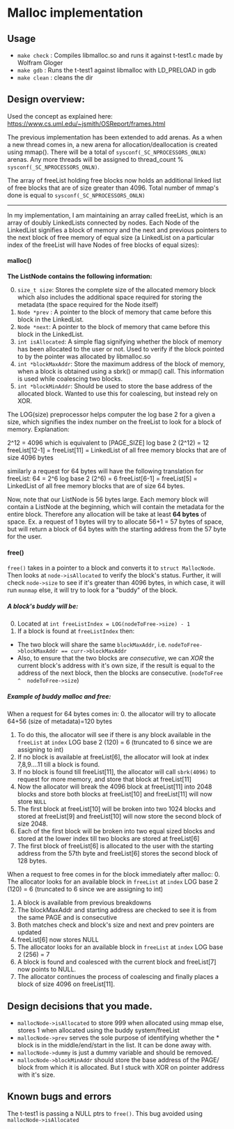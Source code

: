 Malloc implementation
=======================================

Usage
---------------------------------------
* `make check`  : Compiles libmalloc.so and runs it against t-test1.c made by Wolfram Gloger
* `make gdb`    : Runs the t-test1 against libmalloc with LD_PRELOAD in gdb
* `make clean`  : cleans the dir

Design overview:
---------------------------------------

Used the concept as explained here:
https://www.cs.uml.edu/~jsmith/OSReport/frames.html

The previous implementation has been extended to add arenas.
As a when a new thread comes in, a new arena for allocation/deallocation is created using mmap().
There will be a total of `sysconf(_SC_NPROCESSORS_ONLN)` arenas.
Any more threads will be assigned to thread_count % `sysconf(_SC_NPROCESSORS_ONLN)`.

The array of freeList holding free blocks now holds an additional linked list of free blocks that are of size greater than 4096.
Total number of mmap's done is equal to `sysconf(_SC_NPROCESSORS_ONLN)`

---------------------------------------


In my implementation, I am maintaining an array called freeList, which
is an array of doubly LinkedLists connected by nodes.
Each Node of the LinkedList signifies a block of memory and the next and
previous pointers to the next block of free memory of equal size (a
LinkedList on a particular index of the freeList will have Nodes of free
blocks of equal sizes):
#### malloc()

**The ListNode contains the following information:**

0. `size_t size`: Stores the complete size of the allocated memory block
which also includes the additional space required for storing the
metadata (the space required for the Node itself)
1. `Node *prev` : A pointer to the block of memory that came before this
block in the LinkedList.
2. `Node *next`: A pointer to the block of memory that came before this
block in the LinkedList.
3. `int isAllocated`: A simple flag signifying whether the block of memory
has been allocated to the user or not. Used to verify if the block pointed to by the pointer was allocated by libmalloc.so
4. `int *blockMaxAddr`: Store the maximum address of the block of memory,
when a block is obtained using a sbrk() or mmap() call. This information is used while coalescing two blocks.
5. `int *blockMinAddr`: Should be used to store the base address of the allocated block. Wanted to use this for coalescing, but instead rely on XOR.

The LOG(size) preprocessor helps computer the log base 2 for a given a
size, which signifies the index number on the freeList to look for a
block of memory. Explanation:

2^12 = 4096 which is equivalent to [PAGE_SIZE]
log base 2 (2^12) = 12
freeList[12-1] = freeList[11] = LinkedList of all free memory blocks
that are of size 4096 bytes

similarly a request for 64 bytes will have the following translation for
freeList:
64 = 2^6
log base 2 (2^6) = 6
freeList[6-1] = freeList[5] = LinkedList of all free memory blocks that
are of size 64 bytes.

Now, note that our ListNode is 56 bytes large. Each memory block will
contain a ListNode at the beginning, which will contain the metadata for
the entire block. Therefore any allocation will be take at least **64 bytes** of space. Ex. a request of 1 bytes will try to allocate 56+1 = 57 bytes of space, but will return a block of 64 bytes with the starting address from the 57 byte for the user.
#### free()

`free()` takes in a pointer to a block and converts it to `struct MallocNode`. Then looks at `node->isAllocated` to verify the block's status. Further, it will check `node->size` to see if it's greater than 4096 bytes, in which case, it will run `munmap` else, it will try to look for a "buddy" of the block.

##### A block's buddy will be:
0. Located at `int freeListIndex = LOG(nodeToFree->size) - 1`
1. If a block is found at `freeListIndex` then:
  * The two block will share the same `blockMaxAddr`, i.e. `nodeToFree->blockMaxAddr == curr->blockMaxAddr`
  * Also, to ensure that the two blocks are *consecutive*, we can *XOR* the current block's address with it's own size, if the result is equal to the address of the next block, then the blocks are consecutive. (`nodeToFree ^  nodeToFree->size`)

##### Example of buddy malloc and free:
When a request for 64 bytes comes in:
0. the allocator will try to allocate 64+56 (size of metadata)=120 bytes
1. To do this, the allocator will see if there is any block available in the `freeList` at `index` LOG base 2 (120) = 6 (truncated to 6 since we are assigning to int)
2. If no block is available at freeList[6], the allocator will look at index 7,8,9....11 till a block is found.
3. If no block is found till freeList[11], the allocator will call `sbrk(4096)` to request for more memory, and store that block at freeList[11]
4. Now the allocator will break the 4096 block at freeList[11] into 2048 blocks and store both blocks at freeList[10] and freeList[11] will now store `NULL`
5. The first block at freeList[10] will be broken into two 1024 blocks and stored at freeList[9] and freeList[10] will now store the second block of size 2048.
6. Each of the first block will be broken into two equal sized blocks and stored at the lower index till two blocks are stored at freeList[6]
7. The first block of freeList[6] is allocated to the user with the starting address from the 57th byte and freeList[6] stores the second block of 128 bytes.

When a request to free comes in for the block immediately after malloc:
0. The allocator looks for an available block in `freeList` at `index` LOG base 2 (120) = 6 (truncated to 6 since we are assigning to int)
1. A block is available from previous breakdowns
2. The blockMaxAddr and starting address are checked to see it is from the same PAGE and is consecutive
3. Both matches check and block's size and next and prev pointers are updated
4. freeList[6] now stores NULL
5. The allocator looks for an available block in `freeList` at `index` LOG base 2 (256) = 7
6. A block is found and coalesced with the current block and freeList[7] now points to NULL.
7. The allocator continues the process of coalescing and finally places a block of size 4096 on freeList[11].

Design decisions that you made.
--------------------
* `mallocNode->isAllocated` to store 999 when allocated using mmap else, stores 1 when allocated using the buddy system/freeList
* `mallocNode->prev` serves the sole purpose of identifying whether the * block is in the middle/end/start in the list. It can be done away with.
* `mallocNode->dummy` is just a dummy variable and should be removed.
* `mallocNode->blockMinAddr` should store the base address of the PAGE/ block from which it is allocated. But I stuck with XOR on pointer address with it's size.

Known bugs and errors
--------------------
The t-test1 is passing a NULL ptrs to `free()`. This bug avoided using `mallocNode->isAllocated`

